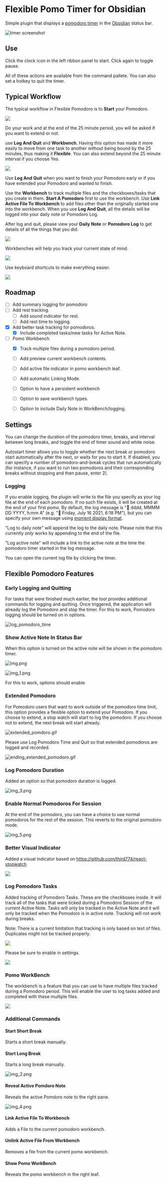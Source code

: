 # Flexible Pomo Timer for Obsidian

Simple plugin that displays a [pomodoro timer](https://en.wikipedia.org/wiki/Pomodoro_Technique) in the [Obsidian](https://obsidian.md/) status bar. 

![timer screenshot](timer_screenshot.png)

## Use
Click the clock icon in the left ribbon panel to start. Click again to toggle pause.

All of these actions are available from the command pallete. You can also set a hotkey to quit the timer.

## Typical Workflow

The typical workflow in Flexible Pomodoro is to **Start** your Pomodoro.

![](startpomo.GIF)

Do your work and at the end of the 25 minute period, you will be asked if you want to extend or not.

use **Log And Quit** and **Workbench**. Having this option has made it more easily to move from one task to another 
without being bound by the 25 minutes, thus making it **Flexible**. You can also extend beyond the 25 minute interval
if you choose Yes.

![](extendpomo.GIF)


Use **Log And Quit** when you want to finish your Pomodoro early or if you have extended your Pomodoro and wanted to finish.

Use the **Workbench** to track multiple files and the checkboxes/tasks that you create in them. **Start A Pomodoro** first to use the workbench. Use **Link Active File To Workbench** to add files other than the originally started one into the workbench. When you use **Log And Quit**, all the details will be logged into your daily note or Pomodoro Log.

After log and quit, please view your **Daily Note** or **Pomodoro Log** to get details of all the things that you did.

![](samplellog.png)

Workbenches will help you track your current state of mind.

![](workbench3.png)

Use keyboard shortcuts to make everything easier.

![](keyboardshortcuts2.png)

## Roadmap

- [ ] Add summary logging for pomodoro
- [ ] Add rest tracking.
  - [ ] Add sound indicator for rest.
  - [ ] Add rest time to logging.
- [X] Add better task tracking for pomodoros.
  - [X] Include completed tasks/new tasks for Active Note.
- [ ] Pomo Workbench
  - [X] Track multiple files during a pomodoro period.
  - [ ] Add preview current workbench contents.
  - [ ] Add active file indicator in pomo workbench leaf.
  - [ ] Add automatic Linking Mode.
  - [ ] Option to have a persistent workbench
  - [ ] Option to save workbench types.
  - [ ] Option to include Daily Note in WorkBench/logging.


## Settings

You can change the duration of the pomodoro timer, breaks, and interval between long breaks, and toggle the end of timer sound and white noise.

Autostart timer allows you to toggle whether the next break or pomodoro start automatically after the next, or waits for you to start it. If disabled, you can specify a number of pomodoro-and-break cycles that run automatically (for instance, if you want to run two pomodoros and their corresponding breaks without stopping and then pause, enter 2).

### Logging

If you enable logging, the plugin will write to the file you specify as your log file at the end of each pomodoro. If no such file exists, it will be created at the end of your first pomo. By default, the log message is "🍅 dddd, MMMM DD YYYY, h:mm A" (e.g. "🍅 Friday, July 16 2021, 6:18 PM"), but you can specify your own message using [moment display format](https://momentjs.com/docs/#/displaying/format/).

"Log to daily note" will append the log to the daily note. Please note that this currently *only* works by appending to the end of the file.

"Log active note" will include a link to the active note at the time the pomodoro timer started in the log message.

You can open the current log file by clicking the timer.

## Flexible Pomodoro Features

### Early Logging and Quitting

For tasks that were finished much earlier, the tool provides additional commands for logging and quitting. Once triggered, the application will already log the Pomodoro and stop the timer.
For this to work, Pomodoro logging should be turned on in options.

![log_pomodoro_time](logpomodorotime.GIF)

### Show Active Note In Status Bar

When this option is turned on the active note will be shown in the pomodoro timer.

![img.png](img.png)

![img_1.png](img_1.png)

For this to work, options should enable 

### Extended Pomodoro

For Pomodoro users that want to work outside of the pomodoro time limit, this option provides a flexible option to extend your Pomodoro.
If you choose to extend, a stop watch will start to log the pomodoro. If you choose not to extend, the next break will start already.

![extended_pomdoro.gif](extendedpomodoro.GIF)

Please use Log Pomodoro Time and Quit so that extended pomodoros are logged and recorded.

![ending_extended_pomodoro.gif](ending_extended_pomodoro.GIF)

### Log Pomodoro Duration

Added an option so that pomodoro duration is logged.

![img_3.png](img_3.png)

### Enable Normal Pomodoros For Session

At the end of the pomodoro, you can have a choice to use normal pomodoros for the rest of the session. This reverts to 
the original pomodoro mode.

![img_5.png](img_5.png)

### Better Visual Indicator

Added a visual indicator based on https://github.com/third774/react-stopwatch

![](betterstopwatch.gif)

### Log Pomodoro Tasks

Added tracking of Pomodoro Tasks. These are the checkboxes inside. It will track all of the tasks that were ticked 
during a Pomodoro Session of the current Active Note. Tasks will only be tracked in the Active Note and it will only be tracked
when the Pomodoro is in active note. Tracking will not work during breaks.

Note: There is a current limitation that tracking is only based on text of files. Duplicates might not be tracked properly.

![](loggingtaskvideo.GIF)

Please be sure to enable in settings.

![](loggingtasksetting.png)

### Pomo WorkBench

The workbench is a feature that you can use to have multiple files tracked during a Pomodoro period.
This will enable the user to log tasks added and completed with these multiple files.

![](pomoworkbench.GIF)

### Additional Commands

#### Start Short Break

Starts a short break manually.

#### Start Long Break

Starts a long break manually.

![img_2.png](img_2.png)

#### Reveal Active Pomdoro Note

Reveals the active Pomdoro note to the right pane.

![img_4.png](img_4.png)

#### Link Active File To Workbench

Adds a File to the current pomodoro workbench.

#### Unlink Active File From Workbench

Removes  a file from the current pomo workbench.

#### Show Pomo WorkBench

Reveals the pomo workbench in the right leaf.

